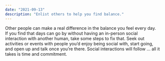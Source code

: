 ```yaml
---
date: "2021-09-13"
description: "Enlist others to help you find balance."
---
```


Other people can make a real difference in the balance you feel every day. If you find that days can go by without having an in-person social interaction with another human, take some steps to fix that. Seek out activities or events with people you’d enjoy being social with, start going, and open up and talk once you’re there. Social interactions will follow … all it takes is time and commitment.
